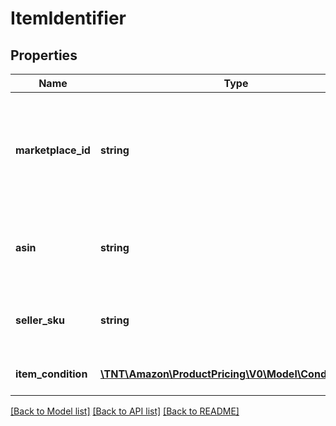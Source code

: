 # ItemIdentifier

## Properties
Name | Type | Description | Notes
------------ | ------------- | ------------- | -------------
**marketplace_id** | **string** | A marketplace identifier. Specifies the marketplace from which prices are returned. | 
**asin** | **string** | The Amazon Standard Identification Number (ASIN) of the item. | [optional] 
**seller_sku** | **string** | The seller stock keeping unit (SKU) of the item. | [optional] 
**item_condition** | [**\TNT\Amazon\ProductPricing\V0\Model\ConditionType**](ConditionType.md) | The condition of the item. | 

[[Back to Model list]](../README.md#documentation-for-models) [[Back to API list]](../README.md#documentation-for-api-endpoints) [[Back to README]](../README.md)


